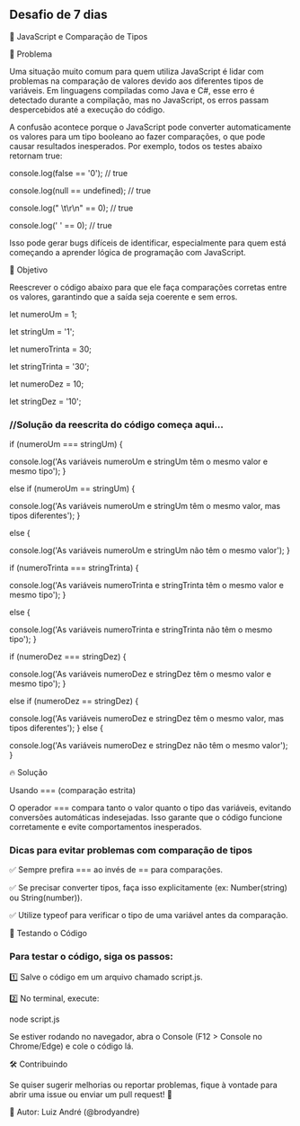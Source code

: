 ## Desafio de 7 dias

🚀 JavaScript e Comparação de Tipos

📌 Problema

Uma situação muito comum para quem utiliza JavaScript é lidar com problemas na comparação de valores devido aos diferentes tipos de variáveis. Em linguagens compiladas como Java e C#, esse erro é detectado durante a compilação, mas no JavaScript, os erros passam despercebidos até a execução do código.

A confusão acontece porque o JavaScript pode converter automaticamente os valores para um tipo booleano ao fazer comparações, o que pode causar resultados inesperados. Por exemplo, todos os testes abaixo retornam true:

console.log(false == '0');  // true


console.log(null == undefined);  // true


console.log(" \t\r\n" == 0);  // true


console.log(' ' == 0);  // true

Isso pode gerar bugs difíceis de identificar, especialmente para quem está começando a aprender lógica de programação com JavaScript.

🎯 Objetivo

Reescrever o código abaixo para que ele faça comparações corretas entre os valores, garantindo que a saída seja coerente e sem erros.

let numeroUm = 1;


let stringUm = '1';


let numeroTrinta = 30;


let stringTrinta = '30';


let numeroDez = 10;


let stringDez = '10';

### //Solução da reescrita do código começa aqui...




if (numeroUm === stringUm) {


  console.log('As variáveis numeroUm e stringUm têm o mesmo valor e mesmo tipo');
} 

else if (numeroUm == stringUm) {


  console.log('As variáveis numeroUm e stringUm têm o mesmo valor, mas tipos diferentes');
} 

else {


  console.log('As variáveis numeroUm e stringUm não têm o mesmo valor');
}

if (numeroTrinta === stringTrinta) {


  console.log('As variáveis numeroTrinta e stringTrinta têm o mesmo valor e mesmo tipo');
} 

else {


  console.log('As variáveis numeroTrinta e stringTrinta não têm o mesmo tipo');
}

if (numeroDez === stringDez) {


  console.log('As variáveis numeroDez e stringDez têm o mesmo valor e mesmo tipo');
} 

else if (numeroDez == stringDez) {


  console.log('As variáveis numeroDez e stringDez têm o mesmo valor, mas tipos diferentes');
} 
else {


  console.log('As variáveis numeroDez e stringDez não têm o mesmo valor');
}

🔥 Solução

Usando === (comparação estrita)

O operador === compara tanto o valor quanto o tipo das variáveis, evitando conversões automáticas indesejadas. Isso garante que o código funcione corretamente e evite comportamentos inesperados.

### Dicas para evitar problemas com comparação de tipos

✅ Sempre prefira === ao invés de == para comparações.

✅ Se precisar converter tipos, faça isso explicitamente (ex: Number(string) ou String(number)).

✅ Utilize typeof para verificar o tipo de uma variável antes da comparação.

🎯 Testando o Código

### Para testar o código, siga os passos:

1️⃣ Salve o código em um arquivo chamado script.js.

2️⃣ No terminal, execute:

node script.js

Se estiver rodando no navegador, abra o Console (F12 > Console no Chrome/Edge) e cole o código lá.

🛠️ Contribuindo

Se quiser sugerir melhorias ou reportar problemas, fique à vontade para abrir uma issue ou enviar um pull request! 🚀

📌 Autor: Luiz André (@brodyandre)
